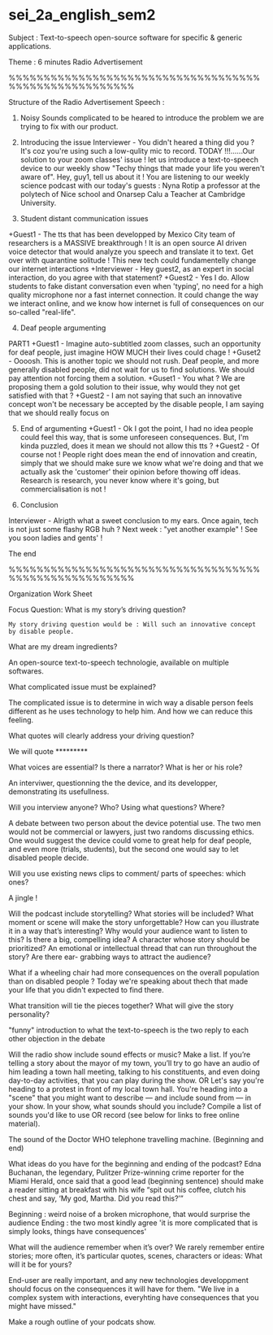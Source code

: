 # sei_2a_english_sem2



Subject : Text-to-speech open-source software for specific & generic applications.

Theme : 6 minutes Radio Advertisement


%%%%%%%%%%%%%%%%%%%%%%%%%%%%%%%%%%%%%%%%%%%%%%%%%%%%%%

Structure of the Radio Advertisement Speech :

1. Noisy Sounds complicated to be heared to introduce the problem we are trying to fix with
  our product.

2.  Introducing the issue
Interviewer - You didn't heared a thing did you ? It's coz you're using such a low-qulity mic to record. TODAY !!!......Our solution to your zoom classes' issue ! let us introduce a text-to-speech device to our weekly show "Techy things that made your life you weren't aware of". Hey, guy1, tell us about it !
You are listening to our weekly science podcast with our today's guests :  Nyna Rotip a professor at the polytech of Nice school and Onarsep Calu a Teacher at Cambridge University.

3. Student distant communication issues

+Guest1 - The tts that has been developped by Mexico City team of researchers is a MASSIVE breakthrough ! It is an open source AI driven voice detector that would analyze you speech and translate it to text.
          Get over with quarantine solitude ! This new tech could fundamentelly change our internet interactions
+Interviewer - Hey guest2, as an expert in social interaction, do you agree with that statement?
+Guest2 - Yes I do. Allow students to fake distant conversation even when 'typing', no need for a high quality microphone nor a fast internet connection. It could change the way we interact online, and we
          know how internet is full of consequences on our so-called "real-life".

4. Deaf people argumenting

PART1
+Guest1 - Imagine auto-subtitled zoom classes, such an opportunity for deaf people, just imagine HOW MUCH their lives could chage !
+Guset2 - Oooosh. This is another topic we should not rush. Deaf people, and more generally disabled people, did not wait for us to find solutions. We should pay attention not forcing them a solution.
+Guset1 - You what ? We are proposing them a gold solution to their issue, why would they not get satisfied with that ?
+Guest2 - I am not saying that such an innovative concept won't be necessary be accepted by the disable people, I am saying that we should really focus on


5. End of argumenting
+Guest1 - Ok I got the point, I had no idea people could feel this way, that is some unforeseen consequences. But, I'm kinda puzzled, does it mean we should not allow this tts ?
+Guest2 - Of course not ! People right does mean the end of innovation and creatin, simply that we should make sure we know what we're doing and that we actually ask the 'customer' their opinion before thowing off ideas. Research is research, you never know where it's going, but commercialisation is not !

6. Conclusion

Interviewer - Alrigth what a sweet conclusion to my ears. Once again, tech is not just some flashy RGB huh ? Next week : "yet another example" ! See you soon ladies and gents' !


The end


%%%%%%%%%%%%%%%%%%%%%%%%%%%%%%%%%%%%%%%%%%%%%%%%%%%%%%



Organization Work Sheet

Focus Question: What is my story’s driving question?

    My story driving question would be : Will such an innovative concept by disable people.

What are my dream ingredients?

  An open-source text-to-speech technologie, available on multiple softwares.

What complicated issue must be explained?

  The complicated issue is to determine in wich way a disable person feels different
  as he uses technology to help him. And how we can reduce this feeling.

What quotes will clearly address your driving question?

  We will quote *********

What voices are essential? Is there a narrator? What is her or his role?

  An interviwer, questionning the the device, and its developper, demonstrating its usefullness.

Will you interview anyone? Who? Using what questions? Where?

  A debate between two person about the device potential use.
  The two men would not be commercial or lawyers, just two randoms discussing ethics.
  One would suggest the device could vome to great help for deaf people, and even more (trials, students), but the second one would say to let disabled people decide.

Will you use existing news clips to comment/ parts of speeches: which ones?

 A jingle !

Will the podcast include storytelling? What stories will be included? What moment or scene will make the story unforgettable? How can you illustrate it in a way that’s interesting? Why would your audience want to listen to this? Is there a big, compelling idea? A character whose story should be prioritized? An emotional or intellectual thread that can run throughout the story? Are there ear- grabbing ways to attract the audience?

  What if a wheeling chair had more consequences on the overall population than on disabled people ? Today we're speaking about thech that made your life that you didn't expected to find there.

What transition will tie the pieces together? What will give the story personality?

  "funny" introduction to what the text-to-speech is
  the two reply to each other objection in the debate

Will the radio show include sound effects or music? Make a list. If you’re telling a story about the mayor of my town, you’ll try to go have an audio of him leading a town hall meeting, talking to his constituents, and even doing day-to-day activities, that you can play during the show. OR Let's say you're heading to a protest in front of my local town hall. You're heading into a "scene" that you might want to describe — and include sound from — in your show. In your show, what sounds should you include?
Compile a list of sounds you'd like to use OR record (see below for links to free online material).

  The sound of the Doctor WHO telephone travelling machine. (Beginning and end)

What ideas do you have for the beginning and ending of the podcast?  Edna Buchanan, the legendary, Pulitzer Prize-winning crime reporter for the Miami Herald, once said that a good lead (beginning sentence) should make a reader sitting at breakfast with his wife “spit out his coffee, clutch his chest and say, ‘My god, Martha. Did you read this?’”

  Beginning : weird noise of a broken microphone, that would surprise the audience
  Ending : the two most kindly agree 'it is more complicated that is simply looks, things have consequences'

What will the audience remember when it’s over?  We rarely remember entire stories; more often, it’s particular quotes, scenes, characters or ideas: What will it be for yours?

  End-user are really important, and any new technologies developpment should focus on the consequences it will have for them.
  "We live in a complex system with interactions, everyhting have consequences that you might have missed."

Make a rough outline of your podcats show.
